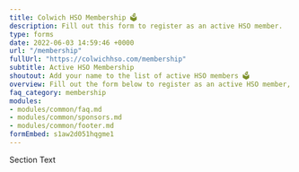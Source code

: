 ```yaml
---
title: Colwich HSO Membership 🗳
description: Fill out this form to register as an active HSO member.
type: forms
date: 2022-06-03 14:59:46 +0000
url: "/membership"
fullUrl: "https://colwichhso.com/membership"
subtitle: Active HSO Membership
shoutout: Add your name to the list of active HSO members 🗳
overview: Fill out the form below to register as an active HSO member, which includes you on communications related to voting and volunteering.
faq_category: membership
modules:
- modules/common/faq.md
- modules/common/sponsors.md
- modules/common/footer.md
formEmbed: s1aw2d051hqgme1
---
```

Section Text
